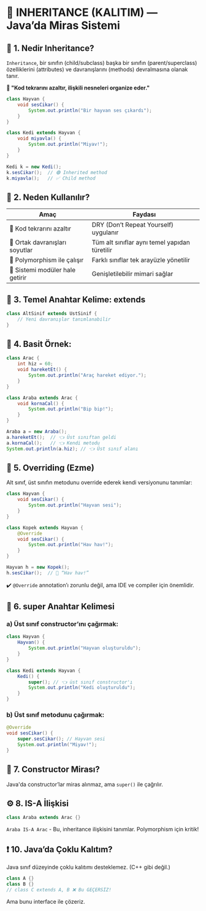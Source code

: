 # 👑 INHERITANCE (KALITIM) — Java’da Miras Sistemi

## 📌 1. Nedir Inheritance?

`Inheritance`, bir sınıfın (child/subclass) başka bir sınıfın (parent/superclass) özelliklerini (attributes) ve davranışlarını (methods) devralmasına olanak tanır.

__🔁 "Kod tekrarını azaltır, ilişkili nesneleri organize eder."__

```java
class Hayvan {
    void sesCikar() {
        System.out.println("Bir hayvan ses çıkardı");
    }
}

class Kedi extends Hayvan {
    void miyavla() {
        System.out.println("Miyav!");
    }
}
```

```java
Kedi k = new Kedi();
k.sesCikar();  // 🟢 Inherited method
k.miyavla();   // ✅ Child method
```

## 🧬 2. Neden Kullanılır?

| Amaç                            | Faydası                                       |
| ------------------------------- | --------------------------------------------- |
| 🧼 Kod tekrarını azaltır        | DRY (Don’t Repeat Yourself) uygulanır         |
| 🧱 Ortak davranışları soyutlar  | Tüm alt sınıflar aynı temel yapıdan türetilir |
| 🔄 Polymorphism ile çalışır     | Farklı sınıflar tek arayüzle yönetilir        |
| 🧩 Sistemi modüler hale getirir | Genişletilebilir mimari sağlar                |


## 🔑 3. Temel Anahtar Kelime: extends

```java
class AltSinif extends UstSinif {
    // Yeni davranışlar tanımlanabilir
}
```

## 🧪 4. Basit Örnek:

```java
class Arac {
    int hiz = 60;
    void hareketEt() {
        System.out.println("Araç hareket ediyor.");
    }
}

class Araba extends Arac {
    void kornaCal() {
        System.out.println("Bip bip!");
    }
}
```

```java
Araba a = new Araba();
a.hareketEt();  // 👈 Üst sınıftan geldi
a.kornaCal();   // 👈 Kendi metodu
System.out.println(a.hiz); // 👈 Üst sınıf alanı
```

## 🔀 5. Overriding (Ezme)

Alt sınıf, üst sınıfın metodunu override ederek kendi versiyonunu tanımlar:

```java
class Hayvan {
    void sesCikar() {
        System.out.println("Hayvan sesi");
    }
}

class Kopek extends Hayvan {
    @Override
    void sesCikar() {
        System.out.println("Hav hav!");
    }
}
```

```java
Hayvan h = new Kopek();
h.sesCikar();  // 🔁 “Hav hav!”
```

✔️ `@Override` annotation’ı zorunlu değil, ama IDE ve compiler için önemlidir.

## 🧠 6. super Anahtar Kelimesi

### a) Üst sınıf constructor’ını çağırmak:

```java
class Hayvan {
    Hayvan() {
        System.out.println("Hayvan oluşturuldu");
    }
}

class Kedi extends Hayvan {
    Kedi() {
        super(); // 👈 üst sınıf constructor'ı
        System.out.println("Kedi oluşturuldu");
    }
}
```

### b) Üst sınıf metodunu çağırmak:

```java
@Override
void sesCikar() {
    super.sesCikar(); // Hayvan sesi
    System.out.println("Miyav!");
}
```

## 🧱 7. Constructor Mirası?

Java'da constructor’lar miras alınmaz, ama `super()` ile çağrılır.

## ⚙️ 8. IS-A İlişkisi

```java
class Araba extends Arac {}
```

`Araba IS-A Arac` - Bu, inheritance ilişkisini tanımlar.
Polymorphism için kritik!

## ❗ 10. Java’da Çoklu Kalıtım?

Java sınıf düzeyinde çoklu kalıtımı desteklemez. (C++ gibi değil.)

```java
class A {}
class B {}
// class C extends A, B ❌ Bu GEÇERSİZ!
```

Ama bunu interface ile çözeriz.

